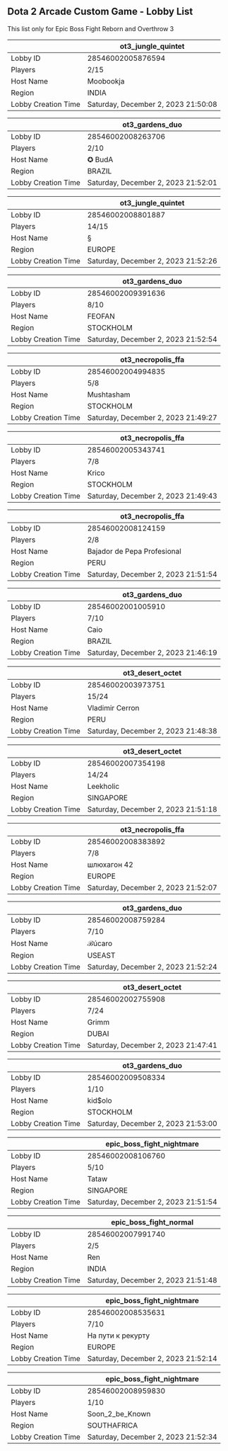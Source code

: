 ## Dota 2 Arcade Custom Game - Lobby List

This list only for Epic Boss Fight Reborn and Overthrow 3

|  | ot3_jungle_quintet |
| ------ | ------ |
| Lobby ID | 28546002005876594 |
| Players | 2/15 |
| Host Name | Moobookja |
| Region | INDIA |
| Lobby Creation Time | Saturday, December 2, 2023 21:50:08 |


|  | ot3_gardens_duo |
| ------ | ------ |
| Lobby ID | 28546002008263706 |
| Players | 2/10 |
| Host Name | ✪ BudA |
| Region | BRAZIL |
| Lobby Creation Time | Saturday, December 2, 2023 21:52:01 |


|  | ot3_jungle_quintet |
| ------ | ------ |
| Lobby ID | 28546002008801887 |
| Players | 14/15 |
| Host Name | § |
| Region | EUROPE |
| Lobby Creation Time | Saturday, December 2, 2023 21:52:26 |


|  | ot3_gardens_duo |
| ------ | ------ |
| Lobby ID | 28546002009391636 |
| Players | 8/10 |
| Host Name | FEOFAN |
| Region | STOCKHOLM |
| Lobby Creation Time | Saturday, December 2, 2023 21:52:54 |


|  | ot3_necropolis_ffa |
| ------ | ------ |
| Lobby ID | 28546002004994835 |
| Players | 5/8 |
| Host Name | Mushtasham |
| Region | STOCKHOLM |
| Lobby Creation Time | Saturday, December 2, 2023 21:49:27 |


|  | ot3_necropolis_ffa |
| ------ | ------ |
| Lobby ID | 28546002005343741 |
| Players | 7/8 |
| Host Name | Krico |
| Region | STOCKHOLM |
| Lobby Creation Time | Saturday, December 2, 2023 21:49:43 |


|  | ot3_necropolis_ffa |
| ------ | ------ |
| Lobby ID | 28546002008124159 |
| Players | 2/8 |
| Host Name | Bajador de Pepa Profesional |
| Region | PERU |
| Lobby Creation Time | Saturday, December 2, 2023 21:51:54 |


|  | ot3_gardens_duo |
| ------ | ------ |
| Lobby ID | 28546002001005910 |
| Players | 7/10 |
| Host Name | Caio |
| Region | BRAZIL |
| Lobby Creation Time | Saturday, December 2, 2023 21:46:19 |


|  | ot3_desert_octet |
| ------ | ------ |
| Lobby ID | 28546002003973751 |
| Players | 15/24 |
| Host Name | Vladimir Cerron |
| Region | PERU |
| Lobby Creation Time | Saturday, December 2, 2023 21:48:38 |


|  | ot3_desert_octet |
| ------ | ------ |
| Lobby ID | 28546002007354198 |
| Players | 14/24 |
| Host Name | Leekholic |
| Region | SINGAPORE |
| Lobby Creation Time | Saturday, December 2, 2023 21:51:18 |


|  | ot3_necropolis_ffa |
| ------ | ------ |
| Lobby ID | 28546002008383892 |
| Players | 7/8 |
| Host Name | шлюхагон 42 |
| Region | EUROPE |
| Lobby Creation Time | Saturday, December 2, 2023 21:52:07 |


|  | ot3_gardens_duo |
| ------ | ------ |
| Lobby ID | 28546002008759284 |
| Players | 7/10 |
| Host Name | ℬúcaro |
| Region | USEAST |
| Lobby Creation Time | Saturday, December 2, 2023 21:52:24 |


|  | ot3_desert_octet |
| ------ | ------ |
| Lobby ID | 28546002002755908 |
| Players | 7/24 |
| Host Name | Grimm |
| Region | DUBAI |
| Lobby Creation Time | Saturday, December 2, 2023 21:47:41 |


|  | ot3_gardens_duo |
| ------ | ------ |
| Lobby ID | 28546002009508334 |
| Players | 1/10 |
| Host Name | kid$olo |
| Region | STOCKHOLM |
| Lobby Creation Time | Saturday, December 2, 2023 21:53:00 |


|  | epic_boss_fight_nightmare |
| ------ | ------ |
| Lobby ID | 28546002008106760 |
| Players | 5/10 |
| Host Name | Tataw |
| Region | SINGAPORE |
| Lobby Creation Time | Saturday, December 2, 2023 21:51:54 |


|  | epic_boss_fight_normal |
| ------ | ------ |
| Lobby ID | 28546002007991740 |
| Players | 2/5 |
| Host Name | Ren |
| Region | INDIA |
| Lobby Creation Time | Saturday, December 2, 2023 21:51:48 |


|  | epic_boss_fight_nightmare |
| ------ | ------ |
| Lobby ID | 28546002008535631 |
| Players | 7/10 |
| Host Name | На пути к рекурту |
| Region | EUROPE |
| Lobby Creation Time | Saturday, December 2, 2023 21:52:14 |


|  | epic_boss_fight_nightmare |
| ------ | ------ |
| Lobby ID | 28546002008959830 |
| Players | 1/10 |
| Host Name | Soon_2_be_Known |
| Region | SOUTHAFRICA |
| Lobby Creation Time | Saturday, December 2, 2023 21:52:34 |


